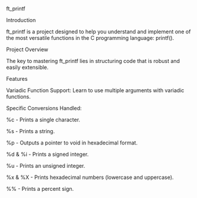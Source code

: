 ft_printf

Introduction

ft_printf is a project designed to help you understand and implement one of the most versatile functions in the C programming language: printf().

Project Overview

The key to mastering ft_printf lies in structuring code that is robust and easily extensible.

Features

Variadic Function Support: Learn to use multiple arguments with variadic functions.

Specific Conversions Handled:

%c - Prints a single character.

%s - Prints a string.

%p - Outputs a pointer to void in hexadecimal format.

%d & %i - Prints a signed integer.

%u - Prints an unsigned integer.

%x & %X - Prints hexadecimal numbers (lowercase and uppercase).

%% - Prints a percent sign.
